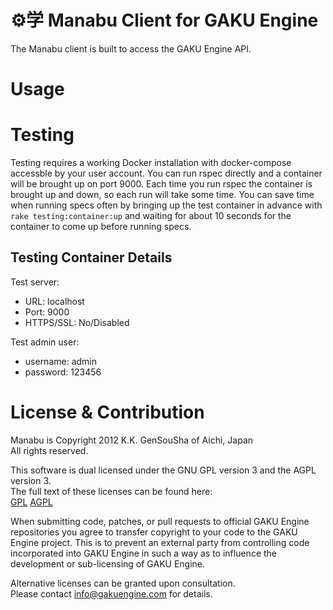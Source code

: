 ⚙学 Manabu Client for GAKU Engine
=================================
The Manabu client is built to access the GAKU Engine API.

Usage
=====


Testing
=======
Testing requires a working Docker installation with docker-compose accessble by your user account. 
You can run rspec directly and a container will be brought up on port 9000. Each time you run 
rspec the container is brought up and down, so each run will take some time. You can save time 
when running specs often by bringing up the test container in advance with 
```rake testing:container:up``` and waiting for about 10 seconds for the container to come up 
before running specs.

Testing Container Details
-------------------------
Test server:
 * URL: localhost
 * Port: 9000
 * HTTPS/SSL: No/Disabled

Test admin user:
 * username: admin
 * password: 123456

License & Contribution
======================
Manabu is Copyright 2012 K.K. GenSouSha of Aichi, Japan  
All rights reserved.

This software is dual licensed under the GNU GPL version 3 and the AGPL version 3.  
The full text of these licenses can be found here:  
[GPL](https://gnu.org/licenses/gpl.html) [AGPL](https://gnu.org/licenses/agpl.html)  

When submitting code, patches, or pull requests to official GAKU Engine repositories you agree to 
transfer copyright to your code to the GAKU Engine project. This is to prevent an external party 
from controlling code incorporated into GAKU Engine in such a way as to influence the development 
or sub-licensing of GAKU Engine. 

Alternative licenses can be granted upon consultation.  
Please contact info@gakuengine.com for details.
